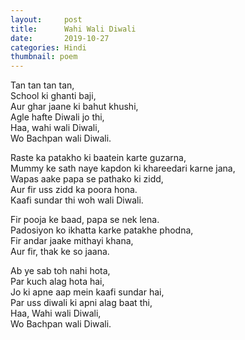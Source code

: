 ```yaml
---
layout:     post
title:      Wahi Wali Diwali
date:       2019-10-27 
categories: Hindi
thumbnail: poem
---
```


Tan tan tan tan,  
School ki ghanti baji,  
Aur ghar jaane ki bahut khushi,  
Agle hafte Diwali jo thi,  
Haa, wahi wali Diwali,  
Wo Bachpan wali Diwali.  

Raste ka patakho ki baatein karte guzarna,  
Mummy ke sath naye kapdon ki khareedari karne jana,  
Wapas aake papa se pathako ki zidd,  
Aur fir uss zidd ka poora hona.  
Kaafi sundar thi woh wali Diwali.  

Fir pooja ke baad, papa se nek lena.  
Padosiyon ko ikhatta karke patakhe phodna,  
Fir andar jaake mithayi khana,  
Aur fir, thak ke so jaana.  

Ab ye sab toh nahi hota,  
Par kuch alag hota hai,  
Jo ki apne aap mein kaafi sundar hai,  
Par uss diwali ki apni alag baat thi,  
Haa, Wahi wali Diwali,  
Wo Bachpan wali Diwali.  